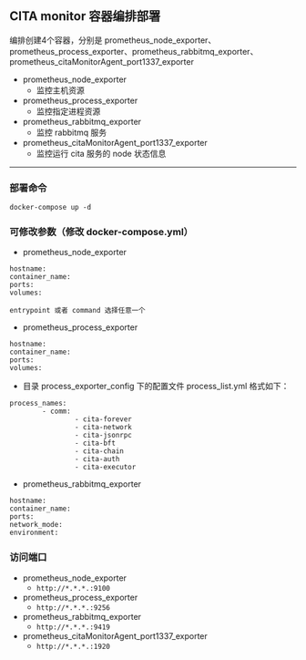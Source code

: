 ## CITA monitor 容器编排部署
 编排创建4个容器，分别是 prometheus_node_exporter、prometheus_process_exporter、prometheus_rabbitmq_exporter、prometheus_citaMonitorAgent_port1337_exporter
* prometheus_node_exporter
	* 监控主机资源
* prometheus_process_exporter
	* 监控指定进程资源
* prometheus_rabbitmq_exporter
	* 监控 rabbitmq 服务
* prometheus_citaMonitorAgent_port1337_exporter
	* 监控运行 cita 服务的 node 状态信息

---
### 部署命令
```
docker-compose up -d
```

### 可修改参数（修改 docker-compose.yml）
* prometheus_node_exporter
```
hostname:
container_name:
ports:
volumes:

entrypoint 或者 command 选择任意一个
```
* prometheus_process_exporter
```
hostname:
container_name:
ports:
volumes:
```
* 目录 process_exporter_config 下的配置文件 process_list.yml 格式如下：
```
process_names:
        - comm:
                - cita-forever
                - cita-network
                - cita-jsonrpc
                - cita-bft
                - cita-chain
                - cita-auth
                - cita-executor
```
* prometheus_rabbitmq_exporter
```
hostname:
container_name:
ports:
network_mode:
environment:
```
### 访问端口
* prometheus_node_exporter
	* `http://*.*.*.:9100`
* prometheus_process_exporter
	* `http://*.*.*.:9256`
* prometheus_rabbitmq_exporter
	* `http://*.*.*.:9419`
* prometheus_citaMonitorAgent_port1337_exporter
	* `http://*.*.*.:1920`
